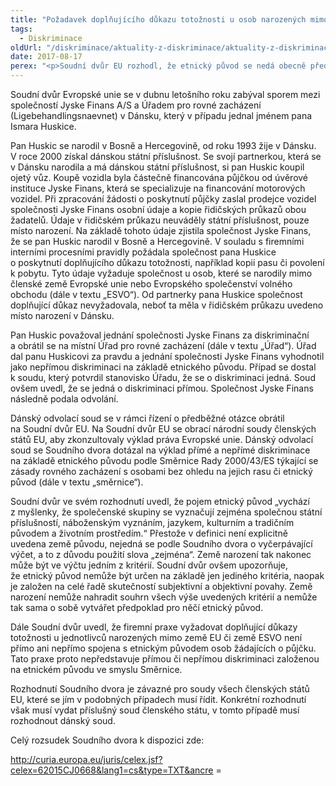 ```yaml
---
title: "Požadavek doplňujícího důkazu totožnosti u osob narozených mimo EU není diskriminací na základě etnického původu, rozhodl soud"
tags:
  - Diskriminace
oldUrl: "/diskriminace/aktuality-z-diskriminace/aktuality-z-diskriminace-2017/pozadavek-doplnujiciho-dukazu-totoznosti-u-osob-narozenych-mimo-eu-neni-diskriminaci-na-za/"
date: 2017-08-17
perex: "<p>Soudní dvůr EU rozhodl, že etnický původ se nedá obecně předpokládat na základě určení země narození.</p>"
---
```


<!-- imported from the old website -->

<p>Soudní dvůr Evropské unie se v dubnu letošního roku zabýval sporem mezi společností Jyske Finans A/S a Úřadem pro rovné zacházení (Ligebehandlingsnaevnet) v Dánsku, který v případu jednal jménem pana Ismara Huskice.</p> <p>Pan Huskic se narodil v Bosně a Hercegovině, od roku 1993 žije v Dánsku. V roce 2000 získal dánskou státní příslušnost. Se svojí partnerkou, která se v Dánsku narodila a má dánskou státní příslušnost, si pan Huskic koupil ojetý vůz. Koupě vozidla byla částečně financována půjčkou od úvěrové instituce Jyske Finans, která se specializuje na financování motorových vozidel. Při zpracování žádosti o poskytnutí půjčky zaslal prodejce vozidel společnosti Jyske Finans osobní údaje a kopie řidičských průkazů obou žadatelů. Údaje v řidičském průkazu neuváděly státní příslušnost, pouze místo narození. Na základě tohoto údaje zjistila společnost Jyske Finans, že se pan Huskic narodil v Bosně a Hercegovině. V souladu s firemními interními procesními pravidly požádala společnost pana Huskice o poskytnutí doplňujícího důkazu totožnosti, například kopii pasu či povolení k pobytu. Tyto údaje vyžaduje společnost u osob, které se narodily mimo členské země Evropské unie nebo Evropského společenství volného obchodu (dále v textu „ESVO“). Od partnerky pana Huskice společnost doplňující důkaz nevyžadovala, neboť ta měla v řidičském průkazu uvedeno místo narození v Dánsku. </p> <p>Pan Huskic považoval jednání společnosti Jyske Finans za diskriminační a obrátil se na místní Úřad pro rovné zacházení (dále v textu „Úřad“). Úřad dal panu Huskicovi za pravdu a jednání společnosti Jyske Finans vyhodnotil jako nepřímou diskriminaci na základě etnického původu. Případ se dostal k soudu, který potvrdil stanovisko Úřadu, že se o diskriminaci jedná. Soud ovšem uvedl, že se jedná o diskriminaci přímou. Společnost Jyske Finans následně podala odvolání. </p> <p>Dánský odvolací soud se v rámci řízení o předběžné otázce obrátil na Soudní dvůr EU. Na Soudní dvůr EU se obrací národní soudy členských států EU, aby zkonzultovaly výklad práva Evropské unie. Dánský odvolací soud se Soudního dvora dotázal na výklad přímé a nepřímé diskriminace na základě etnického původu podle Směrnice Rady 2000/43/ES týkající se zásady rovného zacházení s osobami bez ohledu na jejich rasu či etnický původ (dále v textu „směrnice“). </p> <p>Soudní dvůr ve svém rozhodnutí uvedl, že pojem etnický původ „vychází z myšlenky, že společenské skupiny se vyznačují zejména společnou státní příslušností, náboženským vyznáním, jazykem, kulturním a tradičním původem a životním prostředím.“ Přestože v definici není explicitně uvedena země původu, nejedná se podle Soudního dvora o vyčerpávající výčet, a to z důvodu použití slova „zejména“. Země narození tak nakonec může být ve výčtu jedním z kritérií. Soudní dvůr ovšem upozorňuje, že etnický původ nemůže být určen na základě jen jediného kritéria, naopak je založen na celé řadě skutečností subjektivní a objektivní povahy. Země narození nemůže nahradit souhrn všech výše uvedených kritérií a nemůže tak sama o sobě vytvářet předpoklad pro něčí etnický původ.</p> <p>Dále Soudní dvůr uvedl, že firemní praxe vyžadovat doplňující důkazy totožnosti u jednotlivců narozených mimo země EU či země ESVO není přímo ani nepřímo spojena s etnickým původem osob žádajících o půjčku. Tato praxe proto nepředstavuje přímou či nepřímou diskriminaci založenou na etnickém původu ve smyslu Směrnice.</p> <p>Rozhodnutí Soudního dvora je závazné pro soudy všech členských států EU, které se jím v podobných případech musí řídit. Konkrétní rozhodnutí však musí vydat příslušný soud členského státu, v tomto případě musí rozhodnout dánský soud.</p> <p>Celý rozsudek Soudního dvora k dispozici zde:</p> <p><a title="Otevření do nového okna" href="http://curia.europa.eu/juris/celex.jsf?celex=62015CJ0668&amp;lang1=cs&amp;type=TXT&amp;ancre" target="_blank">http://curia.europa.eu/juris/celex.jsf?celex=62015CJ0668&amp;lang1=cs&amp;type=TXT&amp;ancre</a> <img alt="" src="https://www.ochrance.cz/typo3/ext/od_linkdesc/icons/external.gif" class="od_linkdesc_icon_external" />=</p>
